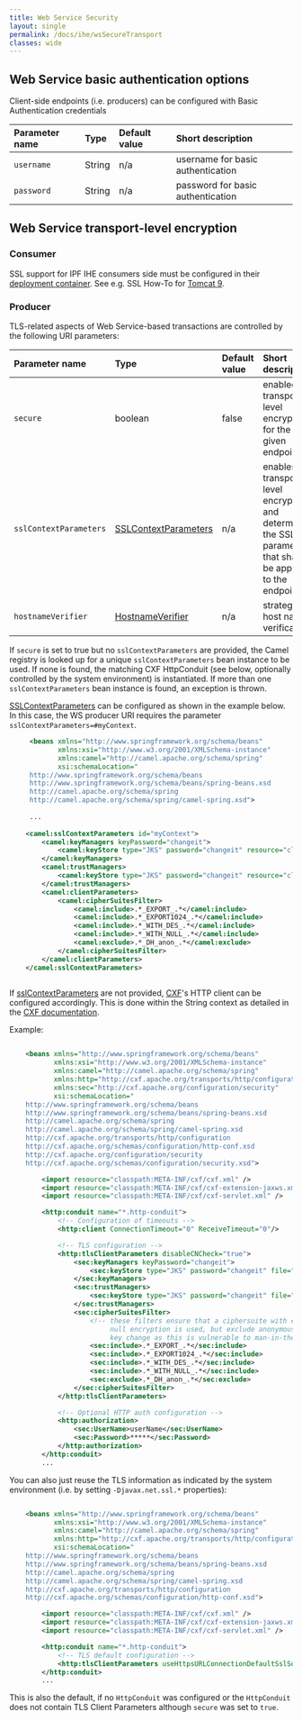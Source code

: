 ```yaml
---
title: Web Service Security
layout: single
permalink: /docs/ihe/wsSecureTransport
classes: wide
---
```


## Web Service basic authentication options

Client-side endpoints (i.e. producers) can be configured with Basic Authentication credentials

| Parameter name   | Type       | Default value | Short description                                                                    |
|:-----------------|:-----------|:--------------|:-------------------------------------------------------------------------------------|
| `username`       | String     | n/a           | username for basic authentication
| `password`       | String     | n/a           | password for basic authentication

## Web Service transport-level encryption

### Consumer

SSL support for IPF IHE consumers side must be configured in their [deployment container](deployment.html).
See e.g. SSL How-To for [Tomcat 9](https://tomcat.apache.org/tomcat-9.0-doc/ssl-howto.html).

### Producer

TLS-related aspects of Web Service-based transactions are controlled by the following URI parameters:

| Parameter name         | Type                   | Default value  | Short description
|:-----------------------|:-----------------------|:-------|:---------------------------------------------
| `secure`               | boolean                | false  | enabled transport-level encryption for the given endpoint
| `sslContextParameters` | [SSLContextParameters] | n/a    | enables transport-level encryption and determines the SSL parameters that shall be applied to the endpoint
| `hostnameVerifier`     | [HostnameVerifier]     | n/a    | strategy for host name verification

If `secure` is set to true but no `sslContextParameters` are provided, the Camel registry is looked up for 
a unique `sslContextParameters` bean instance to be used. If none is found, the matching CXF HttpConduit (see below, optionally controlled by the system environment) 
is instantiated. If more than one `sslContextParameters` bean instance is found, an exception is thrown.

[SSLContextParameters] can be configured as shown in the example below. In this case, the WS producer URI requires 
the parameter `sslContextParameters=#myContext`.

```xml
     <beans xmlns="http://www.springframework.org/schema/beans"
            xmlns:xsi="http://www.w3.org/2001/XMLSchema-instance"
            xmlns:camel="http://camel.apache.org/schema/spring"
            xsi:schemaLocation="
     http://www.springframework.org/schema/beans
     http://www.springframework.org/schema/beans/spring-beans.xsd
     http://camel.apache.org/schema/spring
     http://camel.apache.org/schema/spring/camel-spring.xsd">
     
     ...
     
    <camel:sslContextParameters id="myContext">
        <camel:keyManagers keyPassword="changeit">
            <camel:keyStore type="JKS" password="changeit" resource="client.jks"/>
        </camel:keyManagers>
        <camel:trustManagers>
            <camel:keyStore type="JKS" password="changeit" resource="client.jks"/>
        </camel:trustManagers>
        <camel:clientParameters>
            <camel:cipherSuitesFilter>
                <camel:include>.*_EXPORT_.*</camel:include>
                <camel:include>.*_EXPORT1024_.*</camel:include>
                <camel:include>.*_WITH_DES_.*</camel:include>
                <camel:include>.*_WITH_NULL_.*</camel:include>
                <camel:exclude>.*_DH_anon_.*</camel:exclude>
            </camel:cipherSuitesFilter>
        </camel:clientParameters>
    </camel:sslContextParameters>    
     
 ```

If [sslContextParameters][SSLContextParameters] are not provided, [CXF](https://cxf.apache.org)'s HTTP client can be configured accordingly.
This is done within the String context as detailed in the
[CXF documentation](https://cxf.apache.org/docs/client-http-transport-including-ssl-support.html).

Example:

```xml

    <beans xmlns="http://www.springframework.org/schema/beans"
           xmlns:xsi="http://www.w3.org/2001/XMLSchema-instance"
           xmlns:camel="http://camel.apache.org/schema/spring"
           xmlns:http="http://cxf.apache.org/transports/http/configuration"
           xmlns:sec="http://cxf.apache.org/configuration/security"
           xsi:schemaLocation="
    http://www.springframework.org/schema/beans
    http://www.springframework.org/schema/beans/spring-beans.xsd
    http://camel.apache.org/schema/spring
    http://camel.apache.org/schema/spring/camel-spring.xsd
    http://cxf.apache.org/transports/http/configuration
    http://cxf.apache.org/schemas/configuration/http-conf.xsd
    http://cxf.apache.org/configuration/security
    http://cxf.apache.org/schemas/configuration/security.xsd">

        <import resource="classpath:META-INF/cxf/cxf.xml" />
        <import resource="classpath:META-INF/cxf/cxf-extension-jaxws.xml" />
        <import resource="classpath:META-INF/cxf/cxf-servlet.xml" />

        <http:conduit name="*.http-conduit">
            <!-- Configuration of timeouts -->
            <http:client ConnectionTimeout="0" ReceiveTimeout="0"/>

            <!-- TLS configuration -->
            <http:tlsClientParameters disableCNCheck="true">
                <sec:keyManagers keyPassword="changeit">
                    <sec:keyStore type="JKS" password="changeit" file="keystore" />
                </sec:keyManagers>
                <sec:trustManagers>
                    <sec:keyStore type="JKS" password="changeit" file="keystore" />
                </sec:trustManagers>
                <sec:cipherSuitesFilter>
                    <!-- these filters ensure that a ciphersuite with export-suitable or
                         null encryption is used, but exclude anonymous Diffie-Hellman
                         key change as this is vulnerable to man-in-the-middle attacks -->
                    <sec:include>.*_EXPORT_.*</sec:include>
                    <sec:include>.*_EXPORT1024_.*</sec:include>
                    <sec:include>.*_WITH_DES_.*</sec:include>
                    <sec:include>.*_WITH_NULL_.*</sec:include>
                    <sec:exclude>.*_DH_anon_.*</sec:exclude>
                </sec:cipherSuitesFilter>
            </http:tlsClientParameters>

            <!-- Optional HTTP auth configuration -->
            <http:authorization>
                <sec:UserName>userName</sec:UserName>
                <sec:Password>*****</sec:Password>
            </http:authorization>
        </http:conduit>
        ...

```

You can also just reuse the TLS information as indicated by the system environment (i.e. by setting `-Djavax.net.ssl.*` properties):

```xml

    <beans xmlns="http://www.springframework.org/schema/beans"
           xmlns:xsi="http://www.w3.org/2001/XMLSchema-instance"
           xmlns:camel="http://camel.apache.org/schema/spring"
           xmlns:http="http://cxf.apache.org/transports/http/configuration"
           xsi:schemaLocation="
    http://www.springframework.org/schema/beans
    http://www.springframework.org/schema/beans/spring-beans.xsd
    http://camel.apache.org/schema/spring
    http://camel.apache.org/schema/spring/camel-spring.xsd
    http://cxf.apache.org/transports/http/configuration
    http://cxf.apache.org/schemas/configuration/http-conf.xsd">

        <import resource="classpath:META-INF/cxf/cxf.xml" />
        <import resource="classpath:META-INF/cxf/cxf-extension-jaxws.xml" />
        <import resource="classpath:META-INF/cxf/cxf-servlet.xml" />

        <http:conduit name="*.http-conduit">
            <!-- TLS default configuration -->
            <http:tlsClientParameters useHttpsURLConnectionDefaultSslSocketFactory="true"/>
        </http:conduit>
        ...

```

This is also the default, if no `HttpConduit` was configured or the `HttpConduit` does not 
contain TLS Client Parameters although `secure` was set to `true`.


[SSLContextParameters]: https://camel.apache.org/camel-configuration-utilities.html
[HostnameVerifier]: https://docs.oracle.com/javase/8/docs/api/javax/net/ssl/HostnameVerifier.html